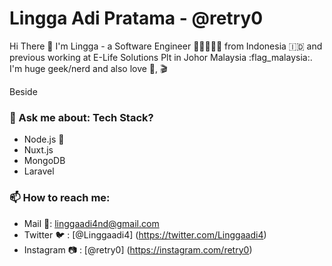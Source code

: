 
# Lingga Adi Pratama - @retry0


Hi There 👋 I'm Lingga - a Software Engineer 👨🏻👨🏻‍💻 from Indonesia 🇮🇩  and previous working at E-Life Solutions Plt  in Johor Malaysia :flag_malaysia:. I'm huge geek/nerd and also love :musical_note:, :clapper: 

Beside


### 💬 Ask me about: Tech Stack?
* Node.js 🖤
* Nuxt.js
* MongoDB
* Laravel


### 📫 How to reach me:
- Mail 📩: linggaadi4nd@gmail.com
- Twitter 🐦 : [@Linggaadi4] (https://twitter.com/Linggaadi4)
- Instagram :camera: : [@retry0] (https://instagram.com/retry0)
